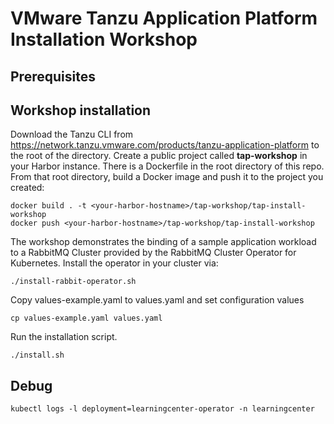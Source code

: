 # VMware Tanzu Application Platform Installation Workshop

## Prerequisites

## Workshop installation
Download the Tanzu CLI from https://network.tanzu.vmware.com/products/tanzu-application-platform to the root of the directory.
Create a public project called **tap-workshop** in your Harbor instance. There is a Dockerfile in the root directory of this repo. From that root directory, build a Docker image and push it to the project you created:
```
docker build . -t <your-harbor-hostname>/tap-workshop/tap-install-workshop
docker push <your-harbor-hostname>/tap-workshop/tap-install-workshop
```

The workshop demonstrates the binding of a sample application workload to a RabbitMQ Cluster provided by the RabbitMQ Cluster Operator for Kubernetes. Install the operator in your cluster via:
```
./install-rabbit-operator.sh
```

Copy values-example.yaml to values.yaml and set configuration values
```
cp values-example.yaml values.yaml
```
Run the installation script.
```
./install.sh
```

## Debug
```
kubectl logs -l deployment=learningcenter-operator -n learningcenter
```